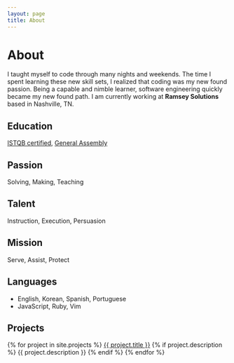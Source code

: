 ```yaml
---
layout: page
title: About
---
```


# About
I taught myself to code through many nights and weekends. The time I spent
learning these new skill sets, I realized that coding was my new found passion.
Being a capable and nimble learner, software engineering quickly became my new
found path. I am currently working at **Ramsey Solutions** based in Nashville,
TN.

## Education
<a href="https://atsqa.org/certified-testers/profile/9e0d69cb0ed149c3a294ef2ffefcc388" target="_blank">ISTQB certified</a>,
<a href="https://drive.google.com/file/d/1NooKbxsow6HY9DZUO2gaa10dbWK8wC33/view" target="_blank">General Assembly</a>

## Passion
Solving, Making, Teaching

## Talent
Instruction, Execution, Persuasion

## Mission
Serve, Assist, Protect

## Languages
- English, Korean, Spanish, Portuguese
- JavaScript, Ruby, Vim

## Projects
{% for project in site.projects %}
<a href="{{ project.url }}">{{ project.title }}</a> {% if project.description %} {{ project.description }} {% endif %}
{% endfor %}
